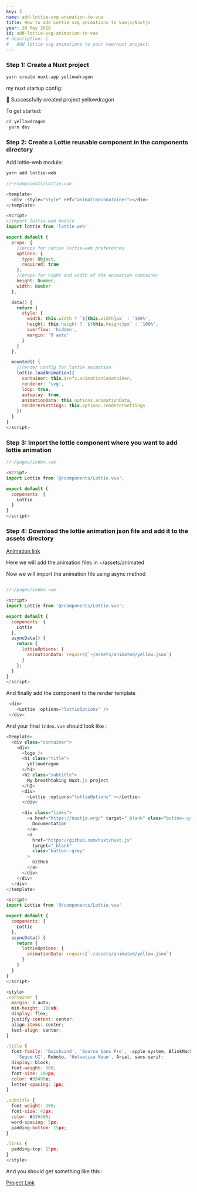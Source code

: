 ```yaml
---
key: 3
name: add-lottie-svg-animation-to-vue
title: How to add Lottie svg animations to Vuejs/Nuxtjs
year: 30 May 2020
id: add-lottie-svg-animation-to-vue
# description: |
#   Add lottie svg animations to your vue/nuxt project.
---
```


### Step 1: Create a Nuxt project

```bash
yarn create nuxt-app yellowdragon
```

my nuxt startup config:

<image-responsive imageurl="article/add-lottie-svg-animation-to-vue/create_proj.png" width="100%" alt="proj"></image-responsive>

🎉 Successfully created project yellowdragon

To get started:

```bash
cd yellowdragon
 yarn dev
```

### Step 2: Create a Lottie reusable component in the components directory

Add lottie-web module:

```bash
yarn add lottie-web
```

```js
//~/components/Lottie.vue

<template>
  <div :style="style" ref="animationConatainer"></div>
</template>

<script>
//import lottie-web module
import lottie from 'lottie-web'

export default {
  props: {
    //props for native lottie-web preferences
    options: {
      type: Object,
      required: true
    },
    //props for hight and width of the animation container
    height: Number,
    width: Number
  },

  data() {
    return {
      style: {
        width: this.width ? `${this.width}px` : '100%',
        height: this.height ? `${this.height}px` : '100%',
        overflow: 'hidden',
        margin: '0 auto'
      }
    }
  },

  mounted() {
    //render config for lottie animation
    lottie.loadAnimation({
      container: this.$refs.animationConatainer,
      renderer: 'svg',
      loop: true,
      autoplay: true,
      animationData: this.options.animationData,
      rendererSettings: this.options.rendererSettings
    })
  }
}
</script>

```

### Step 3: Import the lottie component where you want to add lottie animation

```js
//~/pages/index.vue

<script>
import Lottie from '@/components/Lottie.vue';

export default {
  components: {
    Lottie
  }
}
</script>
```

### Step 4: Download the lottie animation json file and add it to the assets directory

[Animation link](https://lottiefiles.com/23498-they-see-me-trollin)

Here we will add the animation files in ~/assets/animated

Now we will import the animation file using async method

```js

//~/pages/index.vue

<script>
import Lottie from '@/components/Lottie.vue';

export default {
  components: {
    Lottie
  },
  asyncData() {
    return {
      lottieOptions: {
        animationData: require(`~/assets/animated/yellow.json`)
      }
    };
  }
}
</script>

```

And finally add the component to the render template

```js
 <div>
    <Lottie :options="lottieOptions" />
 </div>

```

And your final `index.vue` should look like :

```js
<template>
  <div class="container">
    <div>
      <logo />
      <h1 class="title">
        yellowdragon
      </h1>
      <h2 class="subtitle">
        My breathtaking Nuxt.js project
      </h2>
      <div>
        <Lottie :options="lottieOptions" ></Lottie>
      </div>

      <div class="links">
        <a href="https://nuxtjs.org/" target="_blank" class="button--green">
          Documentation
        </a>
        <a
          href="https://github.com/nuxt/nuxt.js"
          target="_blank"
          class="button--grey"
        >
          GitHub
        </a>
      </div>
    </div>
  </div>
</template>

<script>
import Lottie from '@/components/Lottie.vue'

export default {
  components: {
    Lottie
  },
  asyncData() {
    return {
      lottieOptions: {
        animationData: require(`~/assets/animated/yellow.json`)
      }
    }
  }
}
</script>

<style>
.container {
  margin: 0 auto;
  min-height: 100vh;
  display: flex;
  justify-content: center;
  align-items: center;
  text-align: center;
}

.title {
  font-family: 'Quicksand', 'Source Sans Pro', -apple-system, BlinkMacSystemFont,
    'Segoe UI', Roboto, 'Helvetica Neue', Arial, sans-serif;
  display: block;
  font-weight: 300;
  font-size: 100px;
  color: #35495e;
  letter-spacing: 1px;
}

.subtitle {
  font-weight: 300;
  font-size: 42px;
  color: #526488;
  word-spacing: 5px;
  padding-bottom: 15px;
}

.links {
  padding-top: 15px;
}
</style>

```

And you should get something like this :

<image-responsive imageurl="article/add-lottie-svg-animation-to-vue/yellowdrag.gif" width="100%" alt="proj"/></image-responsive>

[Project Link](https://github.com/crstnmac/yellowdragon-lottie)
